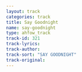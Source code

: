 ```yaml
---
layout: track
categories: track
title: Say Goodnight
name: say-goodnight
type: ahfow_track
track-id: 321
track-lyrics: 
track-author: 
track-sort: "SAY GOODNIGHT"
track-original: 
---
```

